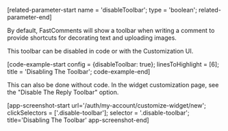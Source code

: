 [related-parameter-start name = 'disableToolbar'; type = 'boolean'; related-parameter-end]

By default, FastComments will show a toolbar when writing a comment to provide shortcuts for decorating text and uploading
images.

This toolbar can be disabled in code or with the Customization UI.

[code-example-start config = {disableToolbar: true}; linesToHighlight = [6]; title = 'Disabling The Toolbar'; code-example-end]

This can also be done without code. In the widget customization page, see the "Disable The Reply Toolbar" option.

[app-screenshot-start url='/auth/my-account/customize-widget/new'; clickSelectors = ['.disable-toolbar']; selector = '.disable-toolbar'; title='Disabling The Toolbar' app-screenshot-end]
